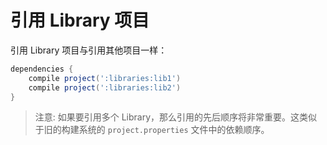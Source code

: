 # 引用 Library 项目

引用 Library 项目与引用其他项目一样：

``` Groovy
dependencies {
    compile project(':libraries:lib1')
    compile project(':libraries:lib2')
}
```

> 注意: 如果要引用多个 Library，那么引用的先后顺序将非常重要。这类似于旧的构建系统的 `project.properties` 文件中的依赖顺序。